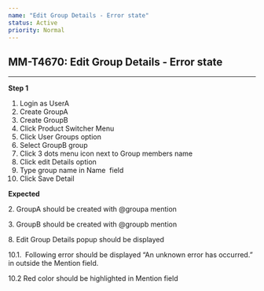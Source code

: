 ```yaml
---
name: "Edit Group Details - Error state"
status: Active
priority: Normal
---
```


## MM-T4670: Edit Group Details - Error state

---

**Step 1**

1. Login as UserA
2. Create GroupA 
3. Create GroupB 
4. Click Product Switcher Menu 
5. Click User Groups option
6. Select GroupB group
7. Click 3 dots menu icon next to Group members name
8. Click edit Details option
9. Type group name in Name  field
10. Click Save Detail

**Expected**

2\. GroupA should be created with @groupa mention

3\. GroupB should be created with @groupb mention

8\. Edit Group Details popup should be displayed

10.1.  Following error should be displayed “An unknown error has occurred.” in outside the Mention field.

10.2 Red color should be highlighted in Mention field
